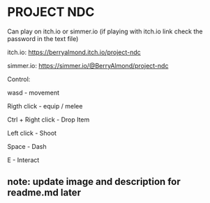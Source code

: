 # PROJECT NDC

Can play on itch.io or simmer.io  (if playing with itch.io link check the password in the text file)

itch.io: https://berryalmond.itch.io/project-ndc

simmer.io: https://simmer.io/@BerryAlmond/project-ndc

Control:

wasd     -    movement

Rigth click     -      equip / melee

Ctrl + Right click     -       Drop Item

Left click      -     Shoot

Space     -     Dash

E    -   Interact


## note: update image and description for readme.md later
